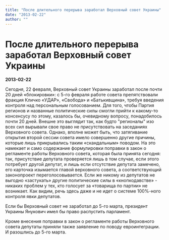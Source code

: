 ```yaml
---
title: "После длительного перерыва заработал Верховный совет Украины"
date: "2013-02-22"
author: ""
---
```


# После длительного перерыва заработал Верховный совет Украины

**2013-02-22** 

Сегодня, 22 февраля, Верховный совет Украины заработал после почти 20 дней «блокировки»: с 5-го февраля работе совета препятствовали фракция Кличко «УДАР», «Свобода» и «Батькивщина», требуя введения контроля над персональным голосованием. Для того, чтобы Партия регионов и названные политические силы смогли прийти к какому-то консенсусу по этому, казалось бы, очевидному вопросу, понадобилось почти 20 дней. Внешне это выглядит так, как будто "регионалы" изо всех сил вырывали свое право не присутствовать на заседаниях Верховного совета. Однако, вполне может быть, что затягивание открытия второй сессии совета имело совершенно другие причины, которые лишь прикрывались таким «скандальным» поводом. На это намекает и само содержание формулировки поправки в закон о регламенте работы Верховного совета, которая была принята сегодня: так, присутствие депутата проверяется лишь в том случае, если этого потребует другой депутат, и лишь если отсутствие депутата замечено, его карточка изымается главой верховного совета, а соответствующий законопроект переголосовывается. Если же никому из депутатов не выгодно «застукать» другие политические силы в «кнопкодавстве» - никаких проблем у тех, кто голосует за «товарища по партии» не возникает. Как видим, речь здесь даже и не идет о системе 100%-ного контроля явки депутатов.

Если бы Верховный совет не заработал до 5-го марта, президент Украины Янукович имел бы право распустить парламент.

Кроме внесения поправки в закон о регламенте работы Верховного совета депутаты приняли также заявление по поводу евроинтеграции. И разошлись до 5-го марта.